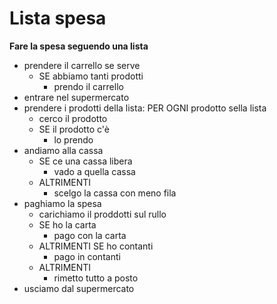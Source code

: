 # Lista spesa

**Fare la spesa seguendo una lista**

- prendere il carrello se serve
  - SE abbiamo tanti prodotti
    - prendo il carrello
- entrare nel supermercato
- prendere i prodotti della lista:
  PER OGNI prodotto sella lista
  - cerco il prodotto
  - SE il prodotto c'è
    - lo prendo
- andiamo alla cassa
  - SE ce una cassa libera
    - vado a quella cassa
  - ALTRIMENTI
    - scelgo la cassa con meno fila
- paghiamo la spesa
  - carichiamo il proddotti sul rullo
  - SE ho la carta
    - pago con la carta
  - ALTRIMENTI SE ho contanti
    - pago in contanti
  - ALTRIMENTI
    - rimetto tutto a posto
- usciamo dal supermercato
